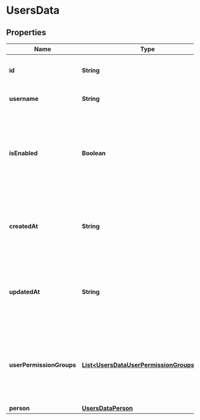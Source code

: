 

# UsersData


## Properties

| Name | Type | Description | Notes |
|------------ | ------------- | ------------- | -------------|
|**id** | **String** | The identifier string for the [User](https://developers.intellihr.io/docs/v1/). |  [optional] |
|**username** | **String** | The unique name of this user. |  [optional] |
|**isEnabled** | **Boolean** | Specifies whether this [User](https://developers.intellihr.io/docs/v1/) account is active. When disabled, you can no longer sign in using this account. |  [optional] |
|**createdAt** | **String** | When this record was created. This date will follow the format defined by [RFC3339](https://tools.ietf.org/html/rfc3339#section-5.6). |  [optional] |
|**updatedAt** | **String** | When this record was last updated. This date will follow the format defined by [RFC3339](https://tools.ietf.org/html/rfc3339#section-5.6). |  [optional] |
|**userPermissionGroups** | [**List&lt;UsersDataUserPermissionGroupsInner&gt;**](UsersDataUserPermissionGroupsInner.md) | The array of user permission groups containing the [Permission Group&#39;s](https://developers.intellihr.io/docs/v1/) assigned to this user. |  [optional] |
|**person** | [**UsersDataPerson**](UsersDataPerson.md) |  |  [optional] |



